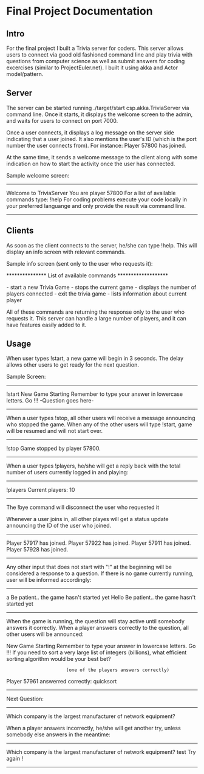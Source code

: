 # Final Project Documentation

## Intro
For the final project I built a Trivia server for coders. This server allows users to connect via good old fashioned command line and play trivia with questions from computer science as well as submit answers for coding excercises (similar to ProjectEuler.net). I built it using akka and Actor model/pattern.

## Server
   The server can be started running ./target/start csp.akka.TriviaServer via command line. Once it starts, it displays the welcome screen to the admin, and waits for users to connect on port 7000. 

Once a user connects, it displays a log message on the server side indicating that a user joined. It also mentions the user's ID (which is the port number the user connects from). For instance: Player 57800 has joined.

At the same time, it sends a welcome message to the client along with some indication on how to start the activity once the user has connected.

Sample welcome screen:

*************************************************************
Welcome to TriviaServer
You are player 57800
For a list of available commands type: !help
For coding problems execute your code locally in your preferred languange and only provide the result via command line.

*************************************************************

## Clients

As soon as the client connects to the server, he/she can type !help. This will display an info screen with relevant commands.

Sample info screen (sent only to the user who requests it):

***************  List of available commands  *******************
<!start>           - start a new Trivia Game
<!stop>            - stops the current game
<!players>         - displays the number of players connected
<!bye>             - exit the trivia game
<!whoami>          - lists information about current player

All of these commands are returning the response only to the user who requests it.
This server can handle a large number of players, and it can have features easily added to it.

## Usage

When user types !start, a new game will begin in 3 seconds. The delay allows other users to get ready for the next question.

Sample Screen:
**********************
!start
New Game Starting
Remember to type your answer in lowercase letters.
Go !!!
-Question goes here-
**********************

When a user types !stop, all other users will receive a message announcing who stopped the game. When any of the other users will type !start, game will be resumed and will not start over.

****************
!stop
Game stopped by player 57800.
****************


When a user types !players, he/she will get a reply back with the total number of users currently logged in and playing:

**************
!players
Current players: 10

**************


The !bye command will disconnect the user who requested it


Whenever a user joins in, all other playes will get a status update announcing the ID of the user who joined.

*****************
Player 57917 has joined.
Player 57922 has joined.
Player 57911 has joined.
Player 57928 has joined.
*****************

Any other input that does not start with "!" at the beginning will be considered a response to a question.
If there is no game currently running, user will be informed accordingly:

********************
a
Be patient.. the game hasn't started yet
Hello
Be patient.. the game hasn't started yet
********************

When the game is running, the question will stay active until somebody answers it correctly. When a player answers correctly to the question, all other users will be announced:

New Game Starting
Remember to type your answer in lowercase letters.
Go !!!
If you need to sort a very large list of integers (billions), what efficient sorting algorithm would be your best bet?
                           
                          (one of the players answers correctly)


Player 57961 answerred correctly: quicksort

**************
Next Question:
**************

Which company is the largest manufacturer of network equipment?


When a player answers incorrectly, he/she will get another try, unless somebody else answers in the meantime:
****************
Which company is the largest manufacturer of network equipment?
test
Try again !
****************




























